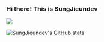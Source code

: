 ### Hi there! This is SungJieundev

<a href="mailto:sungjieun.dev@gmail.com" target="_blank"><img src="https://img.shields.io/badge/Gmail-EA4335?style=flat-square&logo=Gmail&logoColor=white"/></a>

[![SungJieundev's GitHub stats](https://github-readme-stats.vercel.app/api?username=SungJieundev)](https://github.com/SungJieundev/github-readme-stats)
